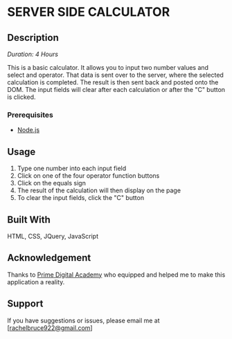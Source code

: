 # SERVER SIDE CALCULATOR

## Description

_Duration: 4 Hours_

This is a basic calculator. It allows you to input two number values and select and operator. That data is sent over to the server, where the selected calculation is completed. The result is then sent back and posted onto the DOM. The input fields will clear after each calculation or after the "C" button is clicked.


### Prerequisites

- [Node.js](https://nodejs.org/en/)

## Usage

1. Type one number into each input field
2. Click on one of the four operator function buttons
3. Click on the equals sign
4. The result of the calculation will then display on the page
5. To clear the input fields, click the "C" button

## Built With

HTML, CSS, JQuery, JavaScript

## Acknowledgement
Thanks to [Prime Digital Academy](www.primeacademy.io) who equipped and helped me to make this application a reality.

## Support
If you have suggestions or issues, please email me at [rachelbruce922@gmail.com]